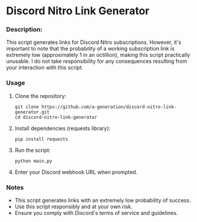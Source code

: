 # Discord Nitro Link Generator

### Description:

This script generates links for Discord Nitro subscriptions. However, it's important to note that the probability of a working subscription link is extremely low (approximately 1 in an octillion), making this script practically unusable. I do not take responsibility for any consequences resulting from your interaction with this script.

### Usage

1. Clone the repository:
   ```
   git clone https://github.com/a-generation/discord-nitro-link-generator.git
   cd discord-nitro-link-generator
   ```

2. Install dependencies (requests library):
   ```
   pip install requests
   ```

3. Run the script:
   ```
   python main.py
   ```

4. Enter your Discord webhook URL when prompted.

### Notes

- This script generates links with an extremely low probability of success.
- Use this script responsibly and at your own risk.
- Ensure you comply with Discord's terms of service and guidelines.

